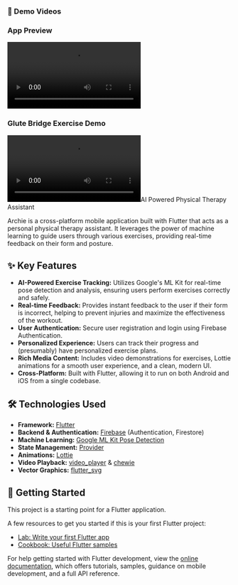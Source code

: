 ### 🎥 Demo Videos

### App Preview
<video src="https://github.com/user-attachments/assets/26a54b23-2e49-4e8e-8841-25da977c4c67" controls="controls" style="max-width: 730px;">
</video>

### Glute Bridge Exercise Demo
<video src="https://github.com/user-attachments/assets/211181a6-17fd-4650-8968-bdc67524d8f9" controls="controls" style="max-width: 730px;">
</video>AI Powered Physical Therapy Assistant

Archie is a cross-platform mobile application built with Flutter that acts as a personal physical therapy assistant. It leverages the power of machine learning to guide users through various exercises, providing real-time feedback on their form and posture.


## ✨ Key Features

*   **AI-Powered Exercise Tracking:** Utilizes Google's ML Kit for real-time pose detection and analysis, ensuring users perform exercises correctly and safely.
*   **Real-time Feedback:** Provides instant feedback to the user if their form is incorrect, helping to prevent injuries and maximize the effectiveness of the workout.
*   **User Authentication:** Secure user registration and login using Firebase Authentication.
*   **Personalized Experience:** Users can track their progress and (presumably) have personalized exercise plans.
*   **Rich Media Content:** Includes video demonstrations for exercises, Lottie animations for a smooth user experience, and a clean, modern UI.
*   **Cross-Platform:** Built with Flutter, allowing it to run on both Android and iOS from a single codebase.

## 🛠️ Technologies Used

*   **Framework:** [Flutter](https://flutter.dev/)
*   **Backend & Authentication:** [Firebase](https://firebase.google.com/) (Authentication, Firestore)
*   **Machine Learning:** [Google ML Kit Pose Detection](https://developers.google.com/ml-kit/vision/pose-detection)
*   **State Management:** [Provider](https://pub.dev/packages/provider)
*   **Animations:** [Lottie](https://pub.dev/packages/lottie)
*   **Video Playback:** [video_player](https://pub.dev/packages/video_player) & [chewie](https://pub.dev/packages/chewie)
*   **Vector Graphics:** [flutter_svg](https://pub.dev/packages/flutter_svg)


## 🚀 Getting Started

This project is a starting point for a Flutter application.

A few resources to get you started if this is your first Flutter project:

- [Lab: Write your first Flutter app](https://docs.flutter.dev/get-started/codelab)
- [Cookbook: Useful Flutter samples](https://docs.flutter.dev/cookbook)

For help getting started with Flutter development, view the
[online documentation](https://docs.flutter.dev/), which offers tutorials,
samples, guidance on mobile development, and a full API reference.
